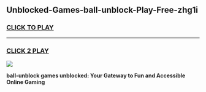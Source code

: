 
## Unblocked-Games-ball-unblock-Play-Free-zhg1i
<h3>
<a href="https://premium76.site?title=ball-unblock&ref=18A1">CLICK TO PLAY</a></h3>
<hr>

<h3>
<a href="https://premium76.site?title=ball-unblock&ref=18A1">CLICK 2 PLAY</a>
  
</h3>

<a href="https://premium76.site?title=ball-unblock&ref=18A1"><img src="https://clearcache.store/games.png"></a>


**ball-unblock games unblocked: Your Gateway to Fun and Accessible Online Gaming**
